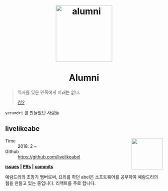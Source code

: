 <h1 align="center">
  <img width ="180" alt="alumni" src="https://user-images.githubusercontent.com/286950/43696621-de26783a-9979-11e8-86c5-cd66305d498f.png"/>
  <br/>
  <br/>
  Alumni
  <br/>
</h1>

> 역사를 잊은 민족에게 미래는 없다.
>
> _[???](https://namu.wiki/w/%EC%97%AD%EC%82%AC%EB%A5%BC%20%EC%9E%8A%EC%9D%80%20%EB%AF%BC%EC%A1%B1%EC%97%90%EA%B2%8C%20%EB%AF%B8%EB%9E%98%EB%8A%94%20%EC%97%86%EB%8B%A4)_

`yeramdri` 를 만들었던 사람들.

## livelikeabe

<img align="right" width="100" src="https://avatars0.githubusercontent.com/u/29794325?s=400&u=073f7b17d9bd2946a85cc0d30cc0b647553f16eb&v=4"/>

<dl>
  <dt>Time</dt>
  <dd>2018. 2 ~ </dd>

  <dt>Github</dt>
  <dd><a href="https://github.com/livelikeabel">https://github.com/livelikeabel</a></dd>

</dl>

**[issues](https://github.com/livelikeabel/yeramdri-web-project/issues?utf8=%E2%9C%93&q=is%3Aissue+author%3Alivelikeabel+) | [PRs](https://github.com/livelikeabel/yeramdri-web-project/pulls?utf8=✓&q=is%3Apr+author%3Alivelikeabel) | [commits](https://github.com/livelikeabel/yeramdri-web-project/commits/master?author=livelikeabel)**

예람드리의 초창기 멤버로써, 요리를 하던 abel은 소프트웨어를 공부하여 예람드리의 웹을 만들고 있는 중입니다. 리액트를 주로 합니다.